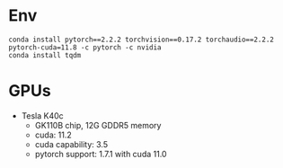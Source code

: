 # Env
```shell
conda install pytorch==2.2.2 torchvision==0.17.2 torchaudio==2.2.2 pytorch-cuda=11.8 -c pytorch -c nvidia
conda install tqdm
```

# GPUs
* Tesla K40c
    * GK110B chip, 12G GDDR5 memory
    * cuda: 11.2
    * cuda capability: 3.5
    * pytorch support: 1.7.1 with cuda 11.0